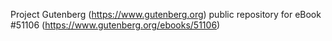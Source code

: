 Project Gutenberg (https://www.gutenberg.org) public repository for
eBook #51106 (https://www.gutenberg.org/ebooks/51106)
